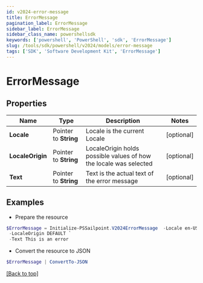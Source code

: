 ```yaml
---
id: v2024-error-message
title: ErrorMessage
pagination_label: ErrorMessage
sidebar_label: ErrorMessage
sidebar_class_name: powershellsdk
keywords: ['powershell', 'PowerShell', 'sdk', 'ErrorMessage'] 
slug: /tools/sdk/powershell/v2024/models/error-message
tags: ['SDK', 'Software Development Kit', 'ErrorMessage']
---
```



# ErrorMessage

## Properties

Name | Type | Description | Notes
------------ | ------------- | ------------- | -------------
**Locale** |  Pointer to **String** | Locale is the current Locale | [optional] 
**LocaleOrigin** |  Pointer to **String** | LocaleOrigin holds possible values of how the locale was selected | [optional] 
**Text** |  Pointer to **String** | Text is the actual text of the error message | [optional] 

## Examples

- Prepare the resource
```powershell
$ErrorMessage = Initialize-PSSailpoint.V2024ErrorMessage  -Locale en-US `
 -LocaleOrigin DEFAULT `
 -Text This is an error
```

- Convert the resource to JSON
```powershell
$ErrorMessage | ConvertTo-JSON
```


[[Back to top]](#) 

